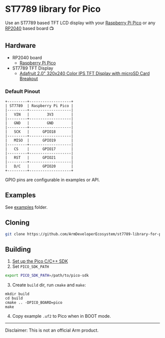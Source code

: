 # ST7789 library for Pico

Use an ST7789 based TFT LCD display with your [Raspberry Pi Pico](https://www.raspberrypi.org/products/raspberry-pi-pico/) or any [RP2040](https://www.raspberrypi.org/products/rp2040/) based board 📺

## Hardware

 * RP2040 board
   * [Raspberry Pi Pico](https://www.raspberrypi.org/products/raspberry-pi-pico/)
 * ST7789 TFT Display
   * [Adafruit 2.0" 320x240 Color IPS TFT Display with microSD Card Breakout](https://www.adafruit.com/product/4311)

### Default Pinout

```
+---------+-------------------+
| ST7789  | Raspberry Pi Pico |
|---------+-------------------|
|   VIN   |        3V3        |
|---------+-------------------|
|   GND   |        GND        |
|---------+-------------------|
|   SCK   |      GPIO18       |
|---------+-------------------|
|   MISO  |      GPIO19       |
|---------+-------------------|
|   CS    |      GPIO17       |
|---------+-------------------|
|   RST   |      GPIO21       |
|---------+-------------------|
|   D/C   |      GPIO20       |
+---------+-------------------+
```

GPIO pins are configurable in examples or API.

## Examples

See [examples](examples/) folder.


## Cloning

```sh
git clone https://github.com/ArmDeveloperEcosystem/st7789-library-for-pico.git 
```

## Building

1. [Set up the Pico C/C++ SDK](https://datasheets.raspberrypi.org/pico/getting-started-with-pico.pdf)
2. Set `PICO_SDK_PATH`
```sh
export PICO_SDK_PATH=/path/to/pico-sdk
```
3. Create `build` dir, run `cmake` and `make`:
```
mkdir build
cd build
cmake .. -DPICO_BOARD=pico
make
```
4. Copy example `.uf2` to Pico when in BOOT mode.

---

Disclaimer: This is not an official Arm product.
